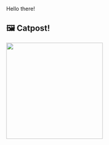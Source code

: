Hello there!



## 🖼️ Catpost!

<sub>
    <img src="https://cdn2.thecatapi.com/images/btk.jpg" height="256">
</sub>

